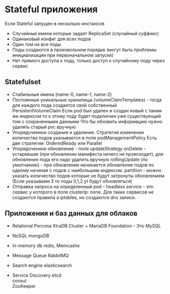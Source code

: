 # Stateful приложения

Если Stateful запущен в несколько инстансов
- Случайные имена которые задает ReplicaSet (случайный суффикс)
- Одинаковый конфиг для всех подов
- Один том на все поды
- Поды создаются в произвольном порядке (могут быть проблемы инициализации при первоначальном запуске)
- Нет прямого доступа к поду, только доступ к случайному поду через сервис

## Statefulset
- Стабильные имена (name-0, name-1, name-2)
- Постоянные уникальные хранилища (volumeClaimTemplates) - тогда для каждого пода создается свой собственный PersistentVolumeClaim 
Если pod был удален и создан новый с таким же индексом то к этому поду будет подключен уже существующий том с сохраненными данными
Что бы обновить информацию нужно удалять старый pvc вручную
- Упорядоченное создание и удаление. Стратегия изменения количества подов указывается в поле podManagementPolicy 
Есть две стратегии: OrderedReady или Parallel
- Упорядоченное обновление - поле updateStrategy
onDelete - устаревшая (при обновлении манифеста ничего не происходит), для обновления пода его надо удалить вручную
rolllingUpdate (по умолчанию) - при обновлении начинается обновление подов по одному начиная с подов с наибольшим индексом.
partition - можно указать количество подов которые не будут затронуты обновлением (Если указываем 3 то поды 0,1,2 yt будут обновляться)
- Отправка запроса на определенный pod - headless service - это сервис у которого в поле clusterIp: none. Для таких сервисов не создаются правила а iptables, но создаются dns записи. 

## Приложения и баз данных для облаков
- Relational
Percona XtraDB Cluster + MariaDB Foundation - Это MySQL

- NoSQL
mongoDB

- In-memory db
redis, Memcashe

- Message Queue
RabbitMQ

- Search engine
elasticsearch

- Service Discovery
etcd  
consul  
ZooKeeper
